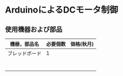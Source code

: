 # ArduinoによるDCモータ制御 
## 使用機器および部品
|機器，部品名|必要個数|価格(秋月)|
|---|---|---|
|ブレッドボード|1|
|||
|||
|||
|||
|||
|||
|||
